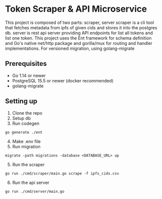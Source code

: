 # Token Scraper & API Microservice

This project is composed of two parts: scraper, server
scraper is a cli tool that fetches metadata from ipfs of given cids and stores it into the postgres db.
server is rest api server providing API endpoints for list all tokens and list one token.
This project uses the Ent framework for schema definition and Go's native net/http package and gorilla/mux for routing and handler implementations.
For versioned migration, using golang-migrate

## Prerequisites

- Go 1.14 or newer
- PostgreSQL 15.5 or newer (docker recommended)
- golang-migrate

## Setting up

1. Clone the repo
2. Setup db
3. Run codegen

```
go generate ./ent
```

4. Make .env file
5. Run migration

```
migrate -path migrations -database <DATABASE_URL> up
```

5. Run the scraper

```
go run ./cmd/scraper/main.go scrape -f ipfs_cids.csv
```

6. Run the api server

```
go run ./cmd/server/main.go
```
